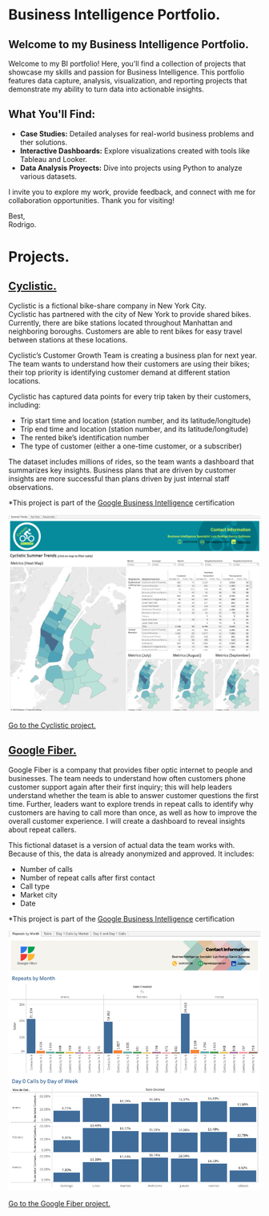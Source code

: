 # Business Intelligence Portfolio.

## Welcome to my Business Intelligence Portfolio.

Welcome to my BI portfolio! Here, you'll find a collection of projects that showcase my skills and passion for Business Intelligence. This portfolio features data capture, analysis, visualization, and reporting projects that demonstrate my ability to turn data into actionable insights.

## What You'll Find:

- **Case Studies:** Detailed analyses for real-world business problems and ther solutions.
- **Interactive Dashboards:** Explore visualizations created with tools like Tableau and Looker.
- **Data Analysis Proyects:** Dive into projects using Python to analyze various datasets.

I invite you to explore my work, provide feedback, and connect with me for collaboration opportunities. Thank you for visiting!

Best,  
Rodrigo.



# Projects.

## [Cyclistic.](https://github.com/Roccodrilosky/Cyclistic-BI/blob/main/README.md)

Cyclistic is a fictional bike-share company in New York City.  
Cyclistic has partnered with the city of New York to provide shared bikes. Currently, there are bike stations located throughout Manhattan and neighboring boroughs. Customers are able to rent bikes for easy travel between stations at these locations.

Cyclistic’s Customer Growth Team is creating a business plan for next year. The team wants to understand how their customers are using their bikes; their top priority is identifying customer demand at different station locations.

Cyclistic has captured data points for every trip taken by their customers, including:

- Trip start time and location (station number, and its latitude/longitude)
- Trip end time and location (station number, and its latitude/longitude)
- The rented bike’s identification number
- The type of customer (either a one-time customer, or a subscriber)

The dataset includes millions of rides, so the team wants a dashboard that summarizes key insights. Business plans that are driven by customer insights are more successful than plans driven by just internal staff observations.  


*This project is part of the [Google Business Intelligence](https://github.com/Roccodrilosky/BusinessIntelligence-Portfolio/blob/main/GoogleBI_TRZ3SD3KR8QN.pdf) certification  

![Dashboard](https://github.com/Roccodrilosky/BusinessIntelligence-Portfolio/blob/main/Cyclistic-Dashboard.png)  

[Go to the Cyclistic project.](https://github.com/Roccodrilosky/Cyclistic-BI/blob/main/README.md)

## [Google Fiber.](https://github.com/Roccodrilosky/GoogleFiber-BI/blob/main/README.md)

Google Fiber is a company that provides fiber optic internet to people and businesses.
The team needs to understand how often customers  phone customer support again after their first inquiry; this will help leaders understand whether the team is able to answer customer questions the first time. Further, leaders want to explore trends in repeat calls to identify why customers are having to call more than once, as well as how to improve the overall customer experience. I will create a dashboard to reveal insights about repeat callers. 

This fictional dataset is a version of actual data the team works with. Because of this, the data is already anonymized and approved. It includes:

- Number of calls
- Number of repeat calls after first contact
- Call type
- Market city
- Date  


*This project is part of the [Google Business Intelligence](https://github.com/Roccodrilosky/BusinessIntelligence-Portfolio/blob/main/GoogleBI_TRZ3SD3KR8QN.pdf) certification  

![Dashboard](https://github.com/Roccodrilosky/BusinessIntelligence-Portfolio/blob/main/GoogleFiber-Dashboard.png)

[Go to the Google Fiber project.](https://github.com/Roccodrilosky/GoogleFiber-BI/blob/main/README.md)
